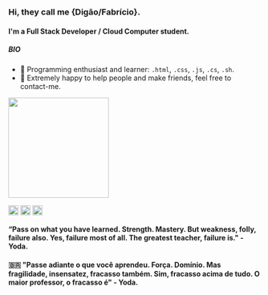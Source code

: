 
### Hi, they call me {Digão/Fabrício}. 

#### I'm a Full Stack Developer / Cloud Computer student.

##### BIO
- 🌱 Programming enthusiast and learner: `.html`, `.css`, `.js`, `.cs`, `.sh`.
- 🤝 Extremely happy to help people and make friends, feel free to contact-me.
<img src="https://media0.giphy.com/media/fWfowxJtHySJ0SGCgN/giphy.gif" width="200" height="200" />



<a href="https://t.me/fabrjcio" target="blank"><img align="center" src="https://raw.githubusercontent.com/fadetobash/fadetobash/1dd31af03e6852073519712a4a27852b97efd2d3/assets/telegram.svg" alt="fabricio.sousa#3979" height="20" width="20" /></a>
<a href="https://discord.gg/fabricio.sousa#3979" target="blank"><img align="center" src="https://raw.githubusercontent.com/fadetobash/fadetobash/ee09c1825a9767153fe975e3eac277efcd175360/assets/discord.svg" alt="fabricio.sousa#3979" height="20" width="20" /></a>
<a href="mailto:fabrjcio@gmail.com" target="blank"><img align="center" src="https://raw.githubusercontent.com/fadetobash/fadetobash/ee09c1825a9767153fe975e3eac277efcd175360/assets/gmail.svg" alt="fabricio.sousa#3979" height="20" width="20" /></a>
</p>



#### “Pass on what you have learned. Strength. Mastery. But weakness, folly, failure also. Yes, failure most of all. The greatest teacher, failure is." - Yoda.

#### :brazil: "Passe adiante o que você aprendeu. Força. Domínio. Mas fragilidade, insensatez, fracasso também. Sim, fracasso acima de tudo. O maior professor, o fracasso é" - Yoda. 
